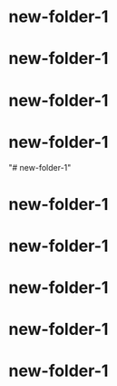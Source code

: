 # new-folder-1
# new-folder-1
# new-folder-1
# new-folder-1
"# new-folder-1" 
# new-folder-1
# new-folder-1
# new-folder-1
# new-folder-1
# new-folder-1
